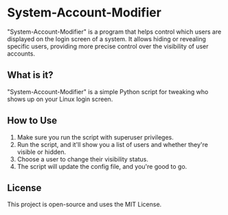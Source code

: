 # System-Account-Modifier
"System-Account-Modifier" is a program that helps control which users are displayed on the login screen of a system. It allows hiding or revealing specific users, providing more precise control over the visibility of user accounts.

## What is it?

"System-Account-Modifier" is a simple Python script for tweaking who shows up on your Linux login screen.

## How to Use

1. Make sure you run the script with superuser privileges.
2. Run the script, and it'll show you a list of users and whether they're visible or hidden.
3. Choose a user to change their visibility status.
4. The script will update the config file, and you're good to go.

## License

This project is open-source and uses the MIT License.
